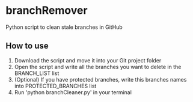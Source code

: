 # branchRemover
Python script to clean stale branches in GitHub

## How to use

1. Download the script and move it into your Git project folder
1. Open the script and write all the branches you want to delete in the BRANCH_LIST list
1. (Optional) If you have protected branches, write this branches names into PROTECTED_BRANCHES list
1. Run 'python branchCleaner.py' in your terminal

